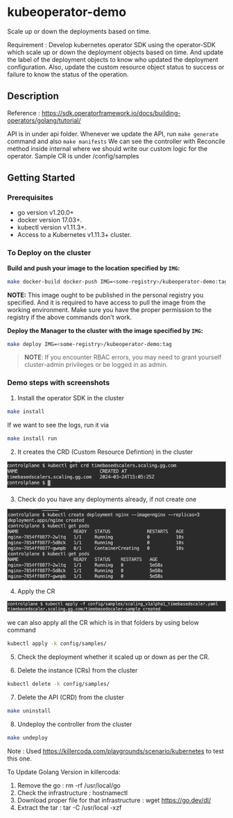 # kubeoperator-demo

Scale up or down the deployments based on time.

Requirement : Develop kubernetes operator SDK using the operator-SDK which scale up or down the deployment objects based on time.
And update the label of the deployment objects to know who updated the deployment configuration.
Also, update the custom resource object status to success or failure to know the status of the operation.

## Description

Reference : https://sdk.operatorframework.io/docs/building-operators/golang/tutorial/

API is in under api folder. Whenever we update the API, run `make generate` command and also `make manifests`
We can see the controller with Reconcile method inside internal where we should write our custom logic for the operator.
Sample CR is under /config/samples

## Getting Started
### Prerequisites
- go version v1.20.0+
- docker version 17.03+.
- kubectl version v1.11.3+.
- Access to a Kubernetes v1.11.3+ cluster.

### To Deploy on the cluster
**Build and push your image to the location specified by `IMG`:**

```sh
make docker-build docker-push IMG=<some-registry>/kubeoperator-demo:tag
```

**NOTE:** This image ought to be published in the personal registry you specified. 
And it is required to have access to pull the image from the working environment. 
Make sure you have the proper permission to the registry if the above commands don’t work.

**Deploy the Manager to the cluster with the image specified by `IMG`:**

```sh
make deploy IMG=<some-registry>/kubeoperator-demo:tag
```

> **NOTE**: If you encounter RBAC errors, you may need to grant yourself cluster-admin 
privileges or be logged in as admin.


### Demo steps with screenshots

1. Install the operator SDK in the cluster

```sh
make install
```

If we want to see the logs, run it via 

```sh
make install run
```

2. It creates the CRD (Custom Resource Defintion) in the cluster

![img.png](img.png)

3. Check do you have any deployments already, if not create one

![img_1.png](img_1.png)

4. Apply the CR

![img_2.png](img_2.png)

we can also apply all the CR which is in that folders by using below command

```sh
kubectl apply -k config/samples/
```


5. Check the deployment whether it scaled up or down as per the CR.

6. Delete the instance (CRs) from the cluster

```sh
kubectl delete -k config/samples/
```

7. Delete the API (CRD) from the cluster

```sh
make uninstall
```

8. Undeploy the controller from the cluster

```sh
make undeploy
```

Note : Used https://killercoda.com/playgrounds/scenario/kubernetes to test this one.

To Update Golang Version in killercoda:
1. Remove the go : rm -rf /usr/local/go 
2. Check the infrastructure : hostnamectl
3. Download proper file for that infrastructure : wget https://go.dev/dl/<file name>
4. Extract the tar : tar -C /usr/local -xzf <file-name>


